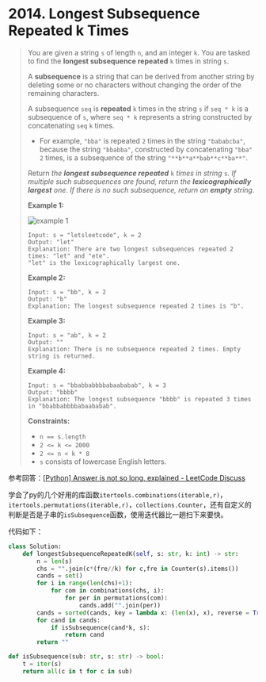 # 2014. Longest Subsequence Repeated k Times

> You are given a string `s` of length `n`, and an integer `k`. You are tasked to find the **longest subsequence repeated** `k` times in string `s`.
>
> A **subsequence** is a string that can be derived from another string by deleting some or no characters without changing the order of the remaining characters.
>
> A subsequence `seq` is **repeated** `k` times in the string `s` if `seq * k` is a subsequence of `s`, where `seq * k` represents a string constructed by concatenating `seq` `k` times.
>
> - For example, `"bba"` is repeated `2` times in the string `"bababcba"`, because the string `"bbabba"`, constructed by concatenating `"bba"` `2` times, is a subsequence of the string `"**b**a**bab**c**ba**"`.
>
> Return *the **longest subsequence repeated*** `k` *times in string* `s`*. If multiple such subsequences are found, return the **lexicographically largest** one. If there is no such subsequence, return an **empty** string*.
>
>  
>
> **Example 1:**
>
> ![example 1](https://assets.leetcode.com/uploads/2021/08/30/longest-subsequence-repeat-k-times.png)
>
> ```
> Input: s = "letsleetcode", k = 2
> Output: "let"
> Explanation: There are two longest subsequences repeated 2 times: "let" and "ete".
> "let" is the lexicographically largest one.
> ```
>
> **Example 2:**
>
> ```
> Input: s = "bb", k = 2
> Output: "b"
> Explanation: The longest subsequence repeated 2 times is "b".
> ```
>
> **Example 3:**
>
> ```
> Input: s = "ab", k = 2
> Output: ""
> Explanation: There is no subsequence repeated 2 times. Empty string is returned.
> ```
>
> **Example 4:**
>
> ```
> Input: s = "bbabbabbbbabaababab", k = 3
> Output: "bbbb"
> Explanation: The longest subsequence "bbbb" is repeated 3 times in "bbabbabbbbabaababab".
> ```
>
>  
>
> **Constraints:**
>
> - `n == s.length`
> - `2 <= k <= 2000`
> - `2 <= n < k * 8`
> - `s` consists of lowercase English letters.

参考回答：[[Python\] Answer is not so long, explained - LeetCode Discuss](https://leetcode.com/problems/longest-subsequence-repeated-k-times/discuss/1471930/Python-Answer-is-not-so-long-explained)

学会了py的几个好用的库函数``itertools.combinations(iterable,r)``，``itertools.permutations(iterable,r)``，``collections.Counter``，还有自定义的判断是否是子串的``isSubsequence``函数，使用迭代器比一趟扫下来要快。

代码如下：

```python
class Solution:
    def longestSubsequenceRepeatedK(self, s: str, k: int) -> str:
        n = len(s)
        chs = "".join(c*(fre//k) for c,fre in Counter(s).items())
        cands = set()
        for i in range(len(chs)+1):
            for com in combinations(chs, i):
                for per in permutations(com):
                    cands.add("".join(per))
        cands = sorted(cands, key = lambda x: (len(x), x), reverse = True)
        for cand in cands:
            if isSubsequence(cand*k, s):
                return cand
        return ""

def isSubsequence(sub: str, s: str) -> bool:
    t = iter(s)
    return all(c in t for c in sub)
```

